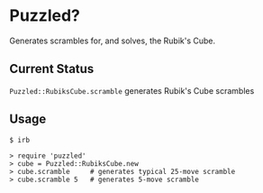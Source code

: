 Puzzled?
========
Generates scrambles for, and solves, the Rubik's Cube.

Current Status
--------------
`Puzzled::RubiksCube.scramble` generates Rubik's Cube scrambles

Usage
-----

    $ irb

    > require 'puzzled'
    > cube = Puzzled::RubiksCube.new
    > cube.scramble     # generates typical 25-move scramble
    > cube.scramble 5   # generates 5-move scramble

